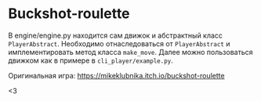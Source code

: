 ﻿# Buckshot-roulette

В engine/engine.py находится сам движок и абстрактный класс ```PlayerAbstract```.
Необходимо отнаследоваться от ```PlayerAbstract``` и имплементировать метод класса ```make_move```.
Далее можно пользоваться движком как в примере в ```cli_player/example.py```.

Оригинальная игра: https://mikeklubnika.itch.io/buckshot-roulette

<3
